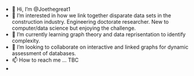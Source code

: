 - 👋 Hi, I’m @Joethegreat1
- 👀 I’m interested in how we link together disparate data sets in the construction industry. Engineering doctorate researcher. New to computer/data science but enjoying the challenge.
- 🌱 I’m currently learning graph theory and data reprisentation to identify complexity.
- 💞️ I’m looking to collaborate on interactive and linked graphs for dynamic assessment of databases.
- 📫 How to reach me ... TBC 
- 
<!---
Joethegreat1/Joethegreat1 is a ✨ special ✨ repository because its `README.md` (this file) appears on your GitHub profile.
You can click the Preview link to take a look at your changes.
--->
